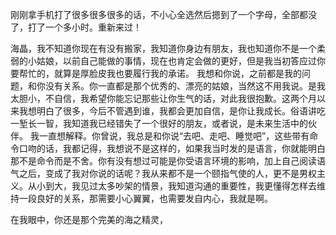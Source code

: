 刚刚拿手机打了很多很多很多的话，不小心全选然后摁到了一个字母，全部都没了，打了一个多小时。重新来过！

海晶，我不知道你现在有没有搬家，我知道你身边有朋友，我也知道你不是一个柔弱的小姑娘，以前自己能做的事情，现在也肯定会做的更好，但是我当初答应过你要帮忙的，就算是厚脸皮我也要履行我的承诺。
我想和你说，之前都是我的问题，和你没有关系。你一直都是那个优秀的、漂亮的姑娘，当然这不用我说。是我太胆小，不自信，我希望你能忘记那些让你生气的话，对此我很抱歉。这两个月以来我想明白了很多，今后不管遇到谁，我都会更加自信，是你让我成长。俗语讲吃一堑长一智，我知道我已经错失了一个很好的朋友，或者说，是未来生活中的伙伴。
我一直想解释。你曾说，我总是和你说“去吧、走吧、睡觉吧”，这些带有命令口吻的话，我都记得，我想说不是这样的，如果我当时发的是语言，你就能明白那不是命令而是不舍。你有没有想过可能是你受语言环境的影响，加上自己阅读语气之后，变成了我对你说的话呢？我从来都不是一个颐指气使的人，更不是男权主义。从小到大，我见过太多吵架的情景，我知道沟通的重要性，我更懂得怎样去维持一段良好的关系，那需要小心翼翼，也需要发自内心，我就是啊。

在我眼中，你还是那个完美的海之精灵，